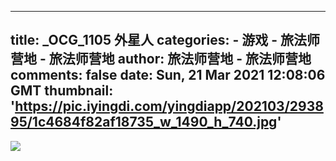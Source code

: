 
---
title: _OCG_1105 外星人
categories: 
    - 游戏
    - 旅法师营地 - 旅法师营地
author: 旅法师营地 - 旅法师营地
comments: false
date: Sun, 21 Mar 2021 12:08:06 GMT
thumbnail: 'https://pic.iyingdi.com/yingdiapp/202103/293895/1c4684f82af18735_w_1490_h_740.jpg'
---

<div>   
<img src="https://pic.iyingdi.com/yingdiapp/202103/293895/1c4684f82af18735_w_1490_h_740.jpg" referrerpolicy="no-referrer"><br><p></p>  
</div>
            